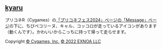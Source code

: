 ## [kyaru](https://3x3y3z3t.github.io/kyaru/kyaru.html)

プリコネR（Cygames）の[「プリコネフェス2024」ページの「Message」ページ](https://fes.priconne-redive.jp/message/)の下に、ちびぺコリーヌ、キャル、コッコロが走っているアイコンがあります（動くんです）。かわいいからこっちに持って帰って走らせます。

Copyright [© Cygames, Inc.](https://www.cygames.co.jp/) [© 2022 EXNOA LLC](https://dmmgames.co.jp/) 


